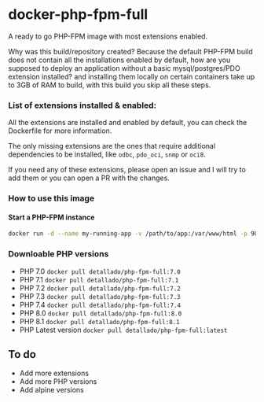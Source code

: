 # docker-php-fpm-full
A ready to go PHP-FPM image with most extensions enabled.

Why was this build/repository created? Because the default PHP-FPM build does not contain all the installations enabled by default, how are you supposed to deploy an application without a basic mysql/postgres/PDO extension installed? and installing them locally on certain containers take up to 3GB of RAM to build, with this build you skip all these steps.

### List of extensions installed & enabled:

All the extensions are installed and enabled by default, you can check the Dockerfile for more information.

The only missing extensions are the ones that require additional dependencies to be installed, like `odbc`, `pdo_oci`, `snmp` or `oci8`.

If you need any of these extensions, please open an issue and I will try to add them or you can open a PR with the changes.

### How to use this image

#### Start a PHP-FPM instance

```bash 
docker run -d --name my-running-app -v /path/to/app:/var/www/html -p 9000:9000 php-fpm-full
```

### Downloable PHP versions
* PHP 7.0 `docker pull detallado/php-fpm-full:7.0`
* PHP 7.1 `docker pull detallado/php-fpm-full:7.1`
* PHP 7.2 `docker pull detallado/php-fpm-full:7.2`
* PHP 7.3 `docker pull detallado/php-fpm-full:7.3`
* PHP 7.4 `docker pull detallado/php-fpm-full:7.4`
* PHP 8.0 `docker pull detallado/php-fpm-full:8.0`
* PHP 8.1 `docker pull detallado/php-fpm-full:8.1`
* PHP Latest version `docker pull detallado/php-fpm-full:latest`

## To do
* Add more extensions
* Add more PHP versions
* Add alpine versions